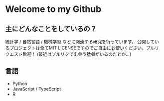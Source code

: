 # Welcome to my Github

## 主にどんなことをしているの？
統計学 / 自然言語 / 機械学習 などに関連する研究を行っています。 
公開しているプロジェクトは全てMIT LICENSEですのでご自由にお使いください。プルリクエスト歓迎！ 
(最近はプルリクで出会う猛者がいるのだとか...)

## 言語
- Python
- JavaScript / TypeScript
- R
